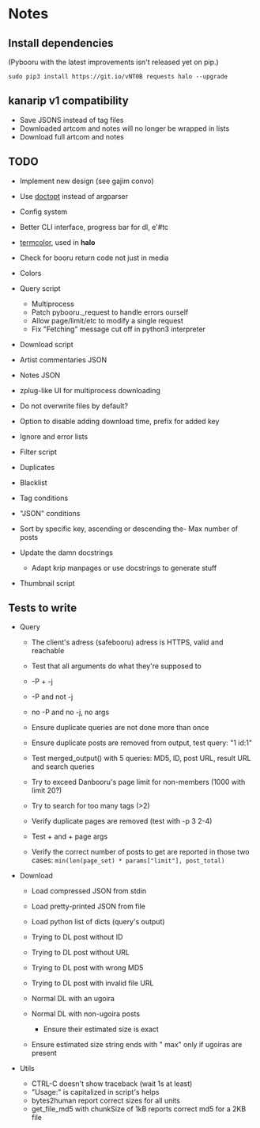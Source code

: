 # Notes

## Install dependencies

(Pybooru with the latest improvements isn't released yet on pip.)

    sudo pip3 install https://git.io/vNT0B requests halo --upgrade

## kanarip v1 compatibility

- Save JSONS instead of tag files
- Downloaded artcom and notes will no longer be wrapped in lists
- Download full artcom and notes

## TODO

- Implement new design (see gajim convo)
- Use [doctopt](https://docopt.readthedocs.io/en/latest/) instead of argparser
- Config system
- Better CLI interface, progress bar for dl, e'#tc
- [termcolor](https://pypi.python.org/pypi/termcolor), used in **halo**

- Check for booru return code not just in media

- Colors

- Query script
  - Multiprocess
  - Patch pybooru.\_request to handle errors ourself
  - Allow page/limit/etc to modify a single request
  - Fix "Fetching" message cut off in python3 interpreter

- Download script
- Artist commentaries JSON
- Notes JSON
- zplug-like UI for multiprocess downloading
- Do not overwrite files by default?
- Option to disable adding download time, <progName> prefix for added key

- Ignore and error lists

- Filter script
- Duplicates
- Blacklist
- Tag conditions
- "JSON" conditions
- Sort by specific key, ascending or descending
the- Max number of posts

- Update the damn docstrings
  - Adapt krip manpages or use docstrings to generate stuff

- Thumbnail script

## Tests to write

- Query
  - The client's adress (safebooru) adress is HTTPS, valid and reachable

  - Test that all arguments do what they're supposed to
  - -P + -j
  - -P and not -j
  - no -P and no -j, no args

  - Ensure duplicate queries are not done more than once
  - Ensure duplicate posts are removed from output, test query: "1 id:1"
  - Test merged_output() with 5 queries:
    MD5, ID, post URL, result URL and search queries
  - Try to exceed Danbooru's page limit for non-members (1000 with limit 20?)
  - Try to search for too many tags (>2)

  - Verify duplicate pages are removed (test with -p 3 2-4)
  - Test <nbr>+ and +<nbr> page args
  - Verify the correct number of posts to get are reported in those two cases:
    `min(len(page_set) * params["limit"], post_total)`

- Download
  - Load compressed JSON from stdin
  - Load pretty-printed JSON from file
  - Load python list of dicts (query's output)

  - Trying to DL post without ID
  - Trying to DL post without URL
  - Trying to DL post with wrong MD5
  - Trying to DL post with invalid file URL

  - Normal DL with an ugoira
  - Normal DL with <process number> non-ugoira posts
    - Ensure their estimated size is exact
  - Ensure estimated size string ends with " max" only if ugoiras are present

- Utils
  - CTRL-C doesn't show traceback (wait 1s at least)
  - "Usage:" is capitalized in script's helps
  - bytes2human report correct sizes for all units
  - get_file_md5 with chunkSize of 1kB reports correct md5 for a 2KB file

